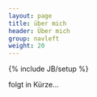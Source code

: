 ```yaml
---
layout: page
title: über mich 
header: Über mich 
group: navleft
weight: 20
---
```

{% include JB/setup %}

folgt in Kürze...
